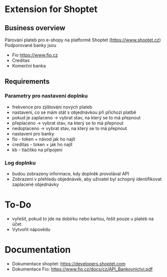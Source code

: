 # Extension for Shoptet

## Business overview

Párování plateb pro e-shopy na platformě Shoptet (https://www.shoptet.cz)
Podporované banky jsou
- Fio https://www.fio.cz
- Creditas
- Komerční banka


## Requirements


### Parametry pro nastavení doplnku  

* frekvence pro zjištování nových plateb 
* nastavení, co se mám stát s objednávkou při příchozí platbě  
 *  pokud je zaplaceno -> vybrat stav, na který se to má přepnout  
 *  přeplaceno -> vybrat stav, na který se to má přepnout  
 * nedoplaceno -> vybrat stav, na který se to má přepnout  
* nastavení pro banky   
 * fio - token + návod jak ho najít  
 * creditas - token + jak ho najít  
 * kb - tlačítko na připojení  

### Log doplnku   
* budou zobrazeny informace, kdy doplněk provolával API  
* Zobrazení v přehledu objednávek, aby uživatel byl schopný identifikovat zaplacené objednávky   

# To-Do
* vyřešit, pokud to jde na dobírku nebo kartou, řešit pouze u plateb na účet  
* Vytvořit nápovědu  


# Documentation
* Dokumentace shoptet: https://developers.shoptet.com  
* Dokumentace Fio: https://www.fio.cz/docs/cz/API_Bankovnictvi.pdf  
